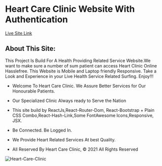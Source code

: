 # Heart Care Clinic Website With Authentication

[Live Site Link](https://heart-care-clinic.netlify.app/)

## About This Site:

This Project Is Build For A Health Providing Related Service Website.We want to make sure a number of sum patient can access Heart Clinic Online Hasslefree. This Website is Mobile and Laptop friendly Responsive. Take a Look and Experience in your Live Health Service Related Surfing. Enjoy!!!

* Welcome To Heart Care Clinic. We Assure Better Services for Our Honourable Patients.

* Our Specialized Clinic Always ready to Serve the Nation

* This site build by ReactJs,React-Router-Dom, React-Bootstrap + Plain CSS Combo,React-Hash-Link,Some FontAwesome Icons,Responsive, JSX.

* Be Connected. Be Logged In.

* We Provide Heart Related Services At best Quality.

* All Reserved By Heart Care Clinic, © 2021 All Rights Reserved



![Heart-Care-Clinic](https://www.heartcareclinics.com/images/logo-heart-slide.png)